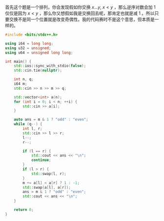 首先这个题是一个排列，你会发现假如你交换 $x...y, \; x < y$ ，那么逆序对数会加 $1$ 仅仅是因为 $x < y$ ，那么你又想假如我是交换回去呢，那肯定也就是减 $1$ 。所以只要交换不是同一个位置就是改变奇偶性。我的代码赛时不是这个意思，但本质是一样的。

```cpp 
#include <bits/stdc++.h>

using i64 = long long;
using u32 = unsigned;
using u64 = unsigned long long;

int main() {
    std::ios::sync_with_stdio(false);
    std::cin.tie(nullptr);

    int n, q;
    i64 m;
    std::cin >> n >> m >> q;

    std::vector<int> a(n);
    for (int i = 0; i < n; ++i) {
        std::cin >> a[i];
    }

    auto ans = m & 1 ? "odd" : "even";
    while (q--) {
        int l, r;
        std::cin >> l >> r;
        l--;
        r--;

        if (l == r) {
            std::cout << ans << "\n";
            continue;
        }
        if (l > r) {
            std::swap(l, r);
        }
        m += a[l] < a[r] ? 1 : -1;
        std::swap(a[l], a[r]);
        ans = m & 1 ? "odd" : "even";
        std::cout << ans << "\n";
    }

    return 0;
}
```

